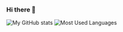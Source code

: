 ### Hi there 👋

<!--
**bachurskii/bachurskii** is a ✨ _special_ ✨ repository because its `README.md` (this file) appears on your GitHub profile.

Here are some ideas to get you started:

- 🔭 I’m currently working on ...
- 🌱 I’m currently learning ...
- 👯 I’m looking to collaborate on ...
- 🤔 I’m looking for help with ...
- 💬 Ask me about ...
- 📫 How to reach me: ...
- 😄 Pronouns: ...
- ⚡ Fun fact: ...
-->

![My  GitHub stats](https://github-readme-stats.vercel.app/api?username=bachurskii&show_icons=true)
![Most Used Languages](https://github-readme-stats.vercel.app/api/top-langs/?username=bachurskii&layout=compact)
